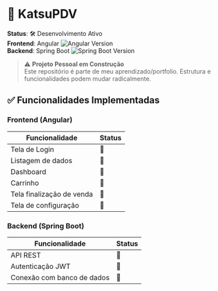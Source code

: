 # 🚀 KatsuPDV

**Status**: 🛠️ Desenvolvimento Ativo  
**Frontend**: Angular ![Angular Version](https://img.shields.io/badge/Angular-19-%23DD0031)  
**Backend**: Spring Boot ![Spring Boot Version](https://img.shields.io/badge/Spring%20Boot-3.4.4-%236DB33F)  

> ⚠️ **Projeto Pessoal em Construção**  
> Este repositório é parte de meu aprendizado/portfolio. Estrutura e funcionalidades podem mudar radicalmente.


## ✅ Funcionalidades Implementadas

### Frontend (Angular)
| Funcionalidade               | Status     |
|------------------------------|------------|
| Tela de Login                | 🔴     | 
| Listagem de dados            | 🔴     |
| Dashboard      | 🔴      |
| Carrinho | 🔴 
| Tela finalização de venda | 🔴
| Tela de configuração | 🔴


### Backend (Spring Boot)
| Funcionalidade               | Status     |
|------------------------------|------------|
| API REST          | 🔴     |                
| Autenticação JWT             | 🔴      |     
| Conexão com banco de dados   | 🔴     |                 
